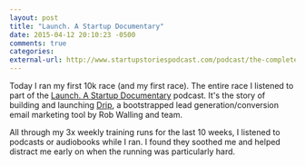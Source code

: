 ```yaml
---
layout: post
title: "Launch. A Startup Documentary"
date: 2015-04-12 20:10:23 -0500
comments: true
categories: 
external-url: http://www.startupstoriespodcast.com/podcast/the-complete-saga/
---
```


Today I ran my first 10k race (and my first race). The entire race I listened to part of the [Launch. A Startup Documentary](http://www.startupstoriespodcast.com/podcast/the-complete-saga/) podcast. It's the story of building and launching [Drip](http://getdrip.com), a bootstrapped lead generation/conversion email marketing tool by Rob Walling and team. 

All through my 3x weekly training runs for the last 10 weeks, I listened to podcasts or audiobooks while I ran. I found they soothed me and helped distract me early on when the running was particularly hard.
